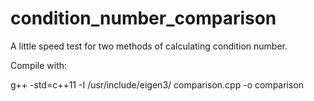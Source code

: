 # condition_number_comparison
A little speed test for two methods of calculating condition number.

Compile with:

g++ -std=c++11 -I /usr/include/eigen3/ comparison.cpp -o comparison